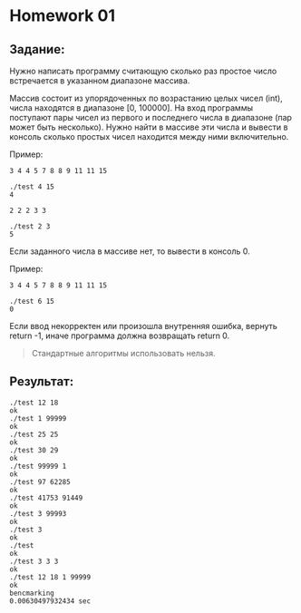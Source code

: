 # __Homework 01__

## Задание:
Нужно написать программу считающую сколько раз простое число встречается в указанном диапазоне массива.

Массив состоит из упорядоченных по возрастанию целых чисел (int), числа находятся в диапазоне [0, 100000]. На вход программы поступают пары чисел из первого и последнего числа в диапазоне (пар может быть несколько). Нужно найти в массиве эти числа и вывести в консоль сколько простых чисел находится между ними включительно.

Пример:

```
3 4 4 5 7 8 8 9 11 11 15

./test 4 15
4
```
```
2 2 2 3 3

./test 2 3
5
```

Если заданного числа в массиве нет, то вывести в консоль 0.

Пример:

```
3 4 4 5 7 8 8 9 11 11 15

./test 6 15
0
```

Если ввод некорректен или произошла внутренняя ошибка, вернуть return -1, иначе программа должна возвращать return 0.

> Стандартные алгоритмы использовать нельзя.

## Результат:

```
./test 12 18
ok
./test 1 99999
ok
./test 25 25
ok
./test 30 29
ok
./test 99999 1
ok
./test 97 62285
ok
./test 41753 91449
ok
./test 3 99993
ok
./test 3
ok
./test
ok
./test 3 3 3
ok
./test 12 18 1 99999
ok
bencmarking
0.00630497932434 sec
```
